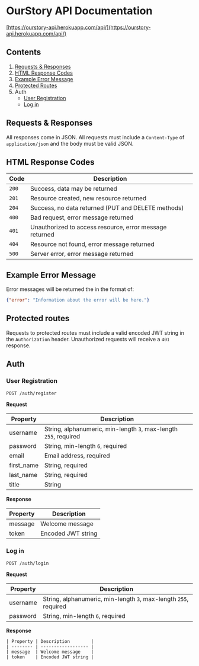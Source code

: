 # OurStory API Documentation

[https://ourstory-api.herokuapp.com/api/](https://ourstory-api.herokuapp.com/api/)

## Contents

1. [Requests & Responses](#requests-responses)
2. [HTML Response Codes](#html-response-codes)
3. [Example Error Message](#example-error-message)
4. [Protected Routes](#protected-routes)
5. Auth
   - [User Registration](#user-registration)
   - [Log in](#log-in)

## Requests & Responses

All responses come in JSON. All requests must include a `Content-Type` of `application/json` and the body must be valid JSON.

## HTML Response Codes

| Code  | Description                                             |
| ----- | ------------------------------------------------------- |
| `200` | Success, data may be returned                           |
| `201` | Resource created, new resource returned                 |
| `204` | Success, no data returned (PUT and DELETE methods)      |
| `400` | Bad request, error message returned                     |
| `401` | Unauthorized to access resource, error message returned |
| `404` | Resource not found, error message returned              |
| `500` | Server error, error message returned                    |

## Example Error Message

Error messages will be returned the in the format of:

```json
{"error": "Information about the error will be here."}
```

## Protected routes

Requests to protected routes must include a valid encoded JWT string in the `Authorization` header. Unauthorized requests will receive a `401` response.

## Auth

### User Registration
   
   `POST /auth/register`

__Request__

   | Property   | Description                                                      |
   | ---------- | ---------------------------------------------------------------- |
   | username   | String, alphanumeric, min-length `3`, max-length `255`, required |
   | password   | String, min-length `6`, required                                 |
   | email      | Email address, required                                          |
   | first_name | String, required                                                 |
   | last_name  | String, required                                                 |
   | title      | String                                                           |

__Response__

| Property | Description        |
| -------- | ------------------ |
| message  | Welcome message    |
| token    | Encoded JWT string |

### Log in

`POST /auth/login`

__Request__

| Property | Description                                                      |
| -------- | ---------------------------------------------------------------- |
| username | String, alphanumeric, min-length `3`, max-length `255`, required |
| password | String, min-length `6`, required                                 |

__Response__

    | Property | Description        |
    | -------- | ------------------ |
    | message  | Welcome message    |
    | token    | Encoded JWT string |